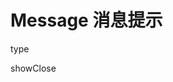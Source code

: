 <script setup>
import demo1 from './demo1.vue'
import demo2 from './demo2.vue'
</script>

# Message 消息提示

type

<preview comp-name="message" demo-name="demo1">
  <demo1/>
</preview>

showClose

<preview comp-name="message" demo-name="demo2">
  <demo2/>
</preview>
